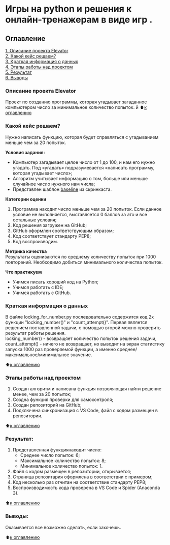 # Игры на python и решения к онлайн-тренажерам в виде игр .

## Оглавление  
[1. Описание проекта Elevator](https://github.com/Jopel003/python_games_and_challenges/blob/main/README.mdd#Описание-проекта-Elevator)  
[2. Какой кейс решаем?](https://github.com/Jopel003/python_games_and_challenges/blob/main/README.mdКакой-кейс-решаем)  
[3. Краткая информация о данных](https://github.com/Jopel003/python_games_and_challenges/blob/main/README.mdКраткая-информация-о-данных)  
[4. Этапы работы над проектом](https://github.com/Jopel003/python_games_and_challenges/blob/main/README.mdЭтапы-работы-над-проектом)  
[5. Результат](https://github.com/Jopel003/python_games_and_challenges/blob/main/README.mdРезультат)  
[6. Выводы](https://github.com/Jopel003/python_games_and_challenges/blob/main/README.mdВыводы)     

### Описание проекта Elevator   
Проект по созданию программы, которая угадывает загаданное компьютером число за минимальное количество попыток.
й
:arrow_up:[к оглавлению](https://github.com/Jopel003/My_homework/tree/main/0.%20Loocking%20for%20number/README.md#Оглавление)


### Какой кейс решаем?    
Нужно написать функцию, которая будет справляться с угадыванием меньше чем за 20 попыток.

**Условия задания:**  
- Компьютер загадывает целое число от 1 до 100, и нам его нужно угадать. Под «угадать» подразумевается «написать программу, которая угадывает число»;
- Алгоритм учитывает информацию о том, больше или меньше случайное число нужного нам числа;
- Представлен шаблон [baseline](https://colab.research.google.com/drive/1k2WZD8PWWOYFHrpAJoB2eZw06ID7KnFA) из скринкаста.

**Категории оценки**
1. Программа находит число меньше чем за 20 попыток. Если данное условие не выполняется, выставляется 0 баллов за это и все остальные условия;
2. Код решения загружен на GitHub;
3. GitHub оформлен соответствующим образом;
4. Код соответствует стандарту PEP8;
5. Код воспроизводим.

**Метрика качества**     
Результаты оцениваются по среднему количеству попыток при 1000 повторений. Необходимо добиться минимального количества попыток.

**Что практикуем**     
- Учимся писать хороший код на Python;
- Учимся работать с IDE;
- Учимся работать с GitHub.


### Краткая информация о данных
В файле locking_for_number.py последовательно содержится код 2х функции "locking_number()" и "count_attempt()". Первая является решением поставленной задачи, с помощью второй можно проверить результат работы решения.    
locking_number() - возвращяет количество попыток решения задачи,   
count_attempt() - ничего не возвращает, но выводит на экран статистику запуска 1000 раз проверяемой функции, а именно среднее/максимальное/минимальное значение.
  
:arrow_up:[к оглавлению](https://github.com/Jopel003/My_homework/tree/main/0.%20Loocking%20for%20number/README.md#Оглавление)


### Этапы работы над проектом  
1. Создан алгоритм и написана функция позволяющая найти решение менее, чем за 20 попыток;
2. Создна функция проверки для самоконтроля;
3. Создан репозиторий на GitHub;
4. Подключена синхронизация с VS Code, файл с кодом размещен в репозитории.

:arrow_up:[к оглавлению](https://github.com/Jopel003/My_homework/tree/main/0.%20Loocking%20for%20number/README.md#Оглавление)


### Результат:  
   1. Представленная функциянаходит число:
      - Среднее число попыток: 6;
      - Максимальное количество попыток: 8;
      - Минимальное количество попыток: 1.
   2. Файл с кодом размещен в репозитории, открывается;
   3. Страница репозитария оформлена в соответствии с примером;
   4. Код несколько раз отчитан на соответствие стандарту PEP8;
   5. Воспроизводимость кода проверена в VS Code и Spider (Anaconda 3).

:arrow_up:[к оглавлению](https://github.com/Jopel003/My_homework/tree/main/0.%20Loocking%20for%20number/README.md#Оглавление)


### Выводы:  
Оказывается все возможно сделать, если захочешь.

:arrow_up:[к оглавлению](https://github.com/Jopel003/My_homework/tree/main/0.%20Loocking%20for%20number/README.md#Оглавление)
